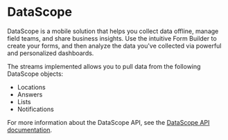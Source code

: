 # DataScope

DataScope is a mobile solution that helps you collect data offline, manage field teams, and share business insights. Use the intuitive Form Builder to create your forms, and then analyze the data you've collected via powerful and personalized dashboards.

The streams implemented allows you to pull data from the following DataScope objects:

- Locations
- Answers
- Lists
- Notifications

For more information about the DataScope API, see the [DataScope API documentation](https://dscope.github.io/docs/).
